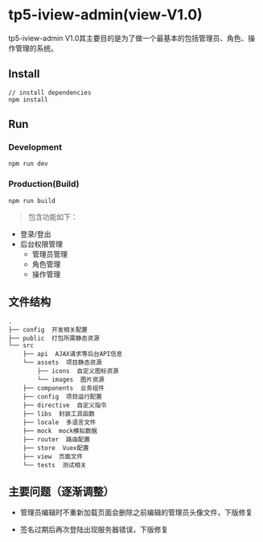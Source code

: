 tp5-iview-admin(view-V1.0)
===================
tp5-iview-admin V1.0其主要目的是为了做一个最基本的包括管理员、角色、操作管理的系统。
## Install
```bush
// install dependencies
npm install
```
## Run
### Development
```bush
npm run dev
```
### Production(Build)
```bush
npm run build
```

> 包含功能如下：

+ 登录/登出
+ 后台权限管理
    - 管理员管理
    - 角色管理
    - 操作管理

## 文件结构
```shell
.
├── config  开发相关配置
├── public  打包所需静态资源
└── src
    ├── api  AJAX请求等后台API信息
    └── assets  项目静态资源
        ├── icons  自定义图标资源
        └── images  图片资源
    ├── components  业务组件
    ├── config  项目运行配置
    ├── directive  自定义指令
    ├── libs  封装工具函数
    ├── locale  多语言文件
    ├── mock  mock模拟数据
    ├── router  路由配置
    ├── store  Vuex配置
    ├── view  页面文件
    └── tests  测试相关
```
## 主要问题（逐渐调整）
+ 管理员编辑时不重新加载页面会删除之前编辑的管理员头像文件，下版修复

+ 签名过期后再次登陆出现服务器错误，下版修复
